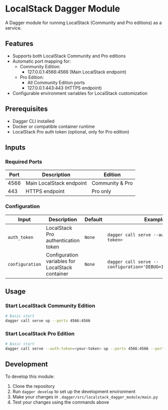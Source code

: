 # LocalStack Dagger Module

A Dagger module for running LocalStack (Community and Pro editions) as a service.

## Features

- Supports both LocalStack Community and Pro editions
- Automatic port mapping for:
  - Community Edition:
    - 127.0.0.1:4566:4566 (Main LocalStack endpoint)
  - Pro Edition:
    - All Community Edition ports
    - 127.0.0.1:443:443 (HTTPS endpoint)
- Configurable environment variables for LocalStack customization

## Prerequisites

- Dagger CLI installed
- Docker or compatible container runtime
- LocalStack Pro auth token (optional, only for Pro edition)

## Inputs

### Required Ports

| Port | Description | Edition |
|------|-------------|---------|
| 4566 | Main LocalStack endpoint | Community & Pro |
| 443 | HTTPS endpoint | Pro only |

### Configuration

| Input | Description | Default | Example |
|-------|-------------|---------|---------|
| `auth_token` | LocalStack Pro authentication token | `None` | `dagger call serve --auth-token=<your-token>` |
| `configuration` | Configuration variables for LocalStack container | `None` | `dagger call serve --configuration='DEBUG=1,PERSISTENCE=1'` |

## Usage

### Start LocalStack Community Edition

```bash
# Basic start
dagger call serve up --ports 4566:4566
```

### Start LocalStack Pro Edition

```bash
# Basic start
dagger call serve --auth-token=<your-token> up --ports 4566:4566 --ports 443:443
```

## Development

To develop this module:

1. Clone the repository
2. Run `dagger develop` to set up the development environment
3. Make your changes in `.dagger/src/localstack_dagger_module/main.py`
4. Test your changes using the commands above 
